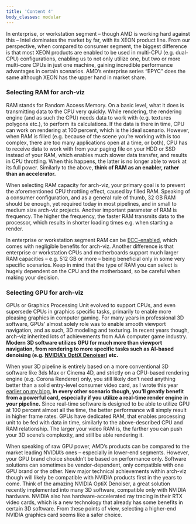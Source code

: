 ```yaml
---
title: 'Content 4'
body_classes: modular
---
```


In enterprise, or workstation segment – though AMD is working hard against this – Intel dominates the market by far, with its XEON product line. From our perspective, when compared to consumer segment, the biggest difference is that most XEON products are enabled to be used in multi-CPU (e.g. dual-CPU) configurations, enabling us to not only utilize one, but two or more multi-core CPUs in just one machine, gaining incredible performance advantages in certain scenarios. AMD’s enterprise series “EPYC” does the same although XEON has the upper hand in market share.

### Selecting RAM for arch-viz

RAM stands for Random Access Memory. On a basic level, what it does is transmitting data to the CPU very quickly. While rendering, the rendering engine (and as such the CPU) needs data to work with (e.g. textures polygons etc.), to perform its calculations. If the data is there in time, CPU can work on rendering at 100 percent, which is the ideal scenario. However, when RAM is filled (e.g. because of the scene you’re working with is too complex, there are too many applications open at a time, or both), CPU has to receive data to work with from your paging file on your HDD or SSD instead of your RAM, which enables much slower data transfer, and results in CPU throttling. When this happens, the latter is no longer able to work at its full power. Similarly to the above, **think of RAM as an enabler, rather than an accelerator.**

When selecting RAM capacity for arch-viz, your primary goal is to prevent the aforementioned CPU throttling effect, caused by filled RAM. Speaking of a consumer configuration, and as a general rule of thumb, 32 GB RAM should be enough, yet required today in most pipelines, and in small to medium size arch-viz projects. Another important parameter of RAM is frequency. The higher the frequency, the faster RAM transmits data to the processor, which results in shorter loading times e.g. when starting a render.

In enterprise or workstation segment RAM can be [ECC-enabled,](https://en.wikipedia.org/wiki/ECC_memory) which comes with negligible benefits for arch-viz. Another difference is that enterprise or workstation CPUs and motherboards support much larger RAM capacities – e.g. 512 GB or more – being beneficial only in some very specific scenarios. Keep in mind that the type of RAM you can select is hugely dependent on the CPU and the motherboard, so be careful when making your decision.

### Selecting GPU for arch-viz

GPUs or Graphics Processing Unit evolved to support CPUs, and even supersede CPUs in graphics specific tasks, primarily to enable more pleasing graphics in computer gaming. For many years in professional 3D software, GPUs’ almost solely role was to enable smooth viewport navigation, and as such, 3D modeling and texturing. In recent years though, arch-viz inherited lots of achievements from AAA computer game industry. **Modern 3D software utilizes GPU for much more than viewport navigation, from rendering to more specific tasks such as AI-based denoising (e.g. [NVIDIA’s OptiX Denoiser](https://developer.nvidia.com/optix-denoiser)) etc.**

When your 3D pipeline is entirely based on a more conventional 3D software like 3ds Max or Cinema 4D, and strictly on a CPU-based rendering engine (e.g. Corona Renderer) only, you still likely don’t need anything better than a solid entry-level consumer video card, as I wrote this year [earlier on my blog.](#) **In every other scenario though, you’ll greatly benefit from a powerful card, especially if you utilize a real-time render engine in your pipeline.** Since real-time software is designed to be able to utilize GPU at 100 percent almost all the time, the better performance will simply result in higher frame rates. GPUs have dedicated RAM, that enables processing unit to be fed with data in time, similarly to the above-described CPU and RAM relationship. The larger your video RAM is, the farther you can push your 3D scene’s complexity, and still be able rendering it.

When speaking of raw GPU power, AMD’s products can be compared to the market leading NVIDIA’s ones – especially in lower-end segments. However, your GPU brand choice shouldn’t be based on performance only. Software solutions can sometimes be vendor-dependent, only compatible with one GPU brand or the other. New major technical achievements within arch-viz though will likely be compatible with NVIDIA products first in the years to come. Think of the amazing NVIDIA OptiX Denoiser, a great solution recently implemented into many 3D software, compatible only with NVIDIA hardware. NVIDIA also has hardware-accelerated ray tracing in their RTX video cards, which is a new technology that already has some benefits in certain 3D software. From these points of view, selecting a higher-end NVIDIA graphics card seems like a safer choice.